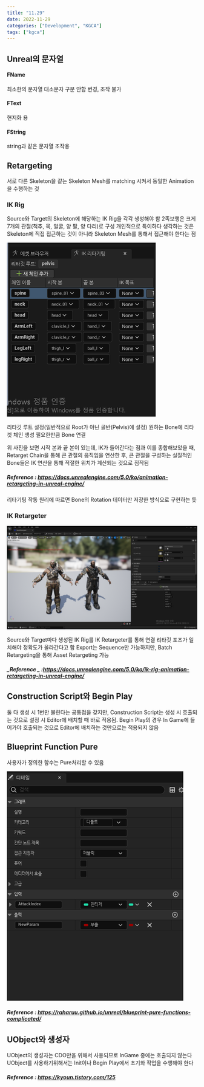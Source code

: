 ```yaml
---
title: "11.29"
date: 2022-11-29
categories: ["Development", "KGCA"]
tags: ["kgca"]
---
```

## Unreal의 문자열
#### FName
최소한의 문자열
대소문자 구분 안함
변경, 조작 불가
#### FText
현지화 용
#### FString
string과 같은 문자열 조작용

## Retargeting
서로 다른 Skeleton을 같는 Skeleton Mesh를 matching 시켜서 동일한 Animation을 수행하는 것
### IK Rig
Source와 Target의 Skeleton에 해당하는 IK Rig을 각각 생성해야 함
2족보행은 크게 7개의 관절(척추, 목, 얼굴, 양 팔, 양 다리)로 구성
개인적으로 특이하다 생각하는 것은 Skeleton에 직접 접근하는 것이 아니라 Skeleton Mesh를 통해서 접근해야 한다는 점

![](/images/f197cf9f-ae57-4fa9-abbb-89608216d6f3-image.PNG)

리타깃 루트 설정(일반적으로 Root가 아닌 골반(Pelvis)에 설정)
원하는 Bone에 리타겟 체인 생성 필요한만큼 Bone 연결

위 사진을 보면 시작 본과 끝 본이 있는데, IK가 들어간다는 점과 이를 종합해보았을 때, Retarget Chain을 통해 큰 관절의 움직임을 연산한 후, 큰 관절을 구성하는 실질적인 Bone들은 IK 연산을 통해 적절한 위치가 계산되는 것으로 짐작됨
##### _Reference_ : https://docs.unrealengine.com/5.0/ko/animation-retargeting-in-unreal-engine/
리타기팅 작동 원리에 따르면 Bone의 Rotation 데이터만 저장한 방식으로 구현하는 듯

### IK Retargeter

![](/images/344234b2-78fd-499d-989c-10d045cc999f-image.PNG)

Source와 Target마다 생성된 IK Rig를 IK Retargeter를 통해 연결
리타깃 포즈가 일치해야 정확도가 올라간다고 함
Export는 Sequence만 가능하지만, Batch Retargeting을 통해 Asset Retargeting 가능
##### _Reference _ :https://docs.unrealengine.com/5.0/ko/ik-rig-animation-retargeting-in-unreal-engine/

## Construction Script와 Begin Play
둘 다 생성 시 1번만 불린다는 공통점을 갖지만, Construction Script는 생성 시 호출되는 것으로 설정 시 Editor에 배치할 때 바로 적용됨.
Begin Play의 경우 In Game에 들어가야 호출되는 것으로 Editor에 배치하는 것만으로는 적용되지 않음

## Blueprint Function Pure
사용자가 정의한 함수는 Pure처리할 수 있음

![](/images/f347303b-269c-48ea-99a9-3c10bd024965-image.PNG)

##### _Reference_ : https://raharuu.github.io/unreal/blueprint-pure-functions-complicated/

## UObject와 생성자
UObject의 생성자는 CDO만을 위해서 사용되므로 InGame 중에는 호출되지 않는다
UObject를 사용하기위해서는 Init이나 Begin Play에서 초기화 작업을 수행해야 한다
##### _Reference_ : https://kyoun.tistory.com/125
